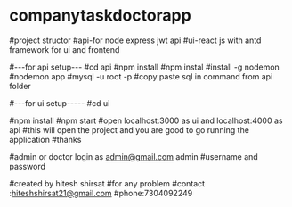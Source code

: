 # companytaskdoctorapp
#project structor
#api-for node express jwt api
#ui-react js with antd framework for ui and frontend

#---for api setup---
#cd api 
#npm install
#npm instal
#install -g nodemon
#nodemon app
#mysql -u root -p
#copy paste sql in command from api folder


#---for ui setup-----
#cd ui

#npm install
#npm start
#open localhost:3000 as ui and localhost:4000 as api
#this will open the project and you are good to go running the application
#thanks 

#admin or doctor login as admin@gmail.com admin
#username and password

#created by hitesh shirsat
#for any problem
#contact :hiteshshirsat21@gmail.com
#phone:7304092249
